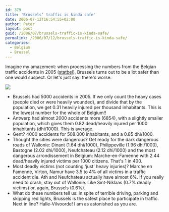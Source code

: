 ```yaml
---
id: 379
title: 'Brussels’ traffic is kinda safe'
date: 2006-07-12T16:54:55+02:00
author: Peter
layout: post
guid: /2006/07/brussels-traffic-is-kinda-safe/
permalink: /2006/07/12/brussels-traffic-is-kinda-safe/
categories:
  - Belgium
  - Brussel
---
```

Imagine my amazement: when processing the numbers from the Belgian traffic accidents in 2005 ([statbel](http://statbel.fgov.be/home_nl.asp)), Brussels turns out to be a lot safer than one would suspect. Or let's just say: there's worse:  

![](https://static.flickr.com/73/187998059_66f07dfc0b.jpg)

  * Brussels had 5000 accidents in 2005. If we only count the heavy cases (people died or were heavily wounded), and divide that by the population, we get 0.31 heavily injured per thousand inhabitants. This is the lowest number for the whole of Belgium!!
  * Antwerp had almost 2000 accidents more (6854), with a slightly smaller population, which gives them 0.82 dead/heavily injured per 1000 inhabitants (dhi/1000). This is average.
  * Gent? 4000 accidents for 508.000 inhabitants, and a 0.85 dhi/1000.
  * Thought the cities were dangerous? Get ready for the dark dangerous roads of Wallonie: Dinant (1.64 dhi/1000), Philippeville (1.96 dhi/1000), Bastogne (2.02 dhi/1000), Neufchateau (2.12 dhi/1000) and the most dangerous arrondissement in Belgium: Marche-en-Famenne with 2.44 dead/heavily injured victims per 1000 citizens. That's 1 in 400.
  * Most deadly victims (not counting &#8216;just' heavy injuries)? Marche en Famenne, Virton, Namur have 3.5 to 4% of all victims in a traffic accident die. Ath and Neufchateau actually have almost 6%. If you really need to crash, stay out of Wallonie. Like Sint-Niklaas (0.7% deadly victims) or, again, Brussels (0.6%).
  * What do these numbers tell us: in spite of terrible driving, parking and skipping red lights, Brussels is the safest place to participate in traffic. Next in line? Halle-Vilvoorde! I am as astonished as you are.